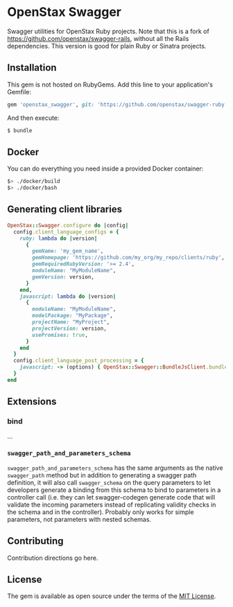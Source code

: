 # OpenStax Swagger

Swagger utilities for OpenStax Ruby projects.  Note that this is a fork of https://github.com/openstax/swagger-rails, without all the Rails dependencies.  This version is good for plain Ruby or Sinatra projects.

## Installation

This gem is not hosted on RubyGems.  Add this line to your application's Gemfile:

```ruby
gem 'openstax_swagger', git: 'https://github.com/openstax/swagger-ruby.git', ref: 'some_shaw'
```

And then execute:
```bash
$ bundle
```

## Docker

You can do everything you need inside a provided Docker container:

```bash
$> ./docker/build
$> ./docker/bash
```

## Generating client libraries

```ruby
OpenStax::Swagger.configure do |config|
  config.client_language_configs = {
    ruby: lambda do |version|
      {
        gemName: 'my_gem_name',
        gemHomepage: 'https://github.com/my_org/my_repo/clients/ruby',
        gemRequiredRubyVersion: '>= 2.4',
        moduleName: "MyModuleName",
        gemVersion: version,
      }
    end,
    javascript: lambda do |version|
      {
        moduleName: "MyModuleName",
        modelPackage: "MyPackage",
        projectName: "MyProject",
        projectVersion: version,
        usePromises: true,
      }
    end
  }
  config.client_language_post_processing = {
    javascript: -> (options) { OpenStax::Swagger::BundleJsClient.bundle(options) }
  }
end
```

## Extensions

### bind

...

### `swagger_path_and_parameters_schema`

`swagger_path_and_parameters_schema` has the same arguments as the native `swagger_path` method but in addition to generating a swagger path definition, it will also call `swagger_schema` on the query parameters to let developers generate a binding from this schema to bind to parameters in a controller call (i.e. they can let swagger-codegen generate code that will validate the incoming parameters instead of replicating validity checks in the schema and in the controller).  Probably only works for simple parameters, not parameters with nested schemas.

## Contributing
Contribution directions go here.

## License
The gem is available as open source under the terms of the [MIT License](https://opensource.org/licenses/MIT).
